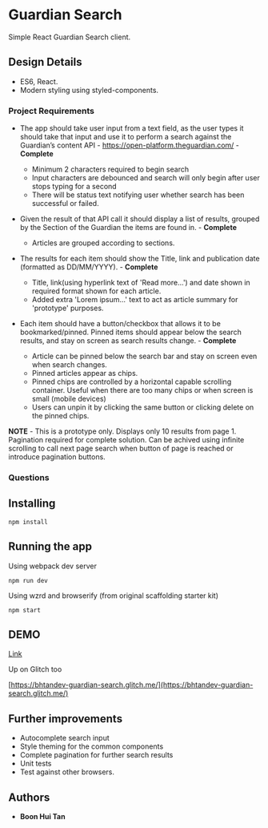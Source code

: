 # Guardian Search

Simple React Guardian Search client.

## Design Details

* ES6, React.
* Modern styling using styled-components.

### Project Requirements

* The app should take user input from a text field, as the user types it should
take that input and use it to perform a search against the Guardian’s content
API - https://open-platform.theguardian.com/ - **Complete**
  - Minimum 2 characters required to begin search
  - Input characters are debounced and search will only begin after user stops typing for a second
  - There will be status text notifying user whether search has been successful or failed.
  
* Given the result of that API call it should display a list of results, grouped by the
Section of the Guardian the items are found in. - **Complete**
  - Articles are grouped according to sections.
* The results for each item should show the Title, link and publication date
(formatted as DD/MM/YYYY). - **Complete**
  - Title, link(using hyperlink text of 'Read more...') and date shown in required format shown for each article.
  - Added extra 'Lorem ipsum...' text to act as article summary for 'prototype' purposes.

* Each item should have a button/checkbox that
allows it to be bookmarked/pinned. Pinned items should appear below the
search results, and stay on screen as search results change. - **Complete**
  - Article can be pinned below the search bar and stay on screen even when search changes.
  - Pinned articles appear as chips.
  - Pinned chips are controlled by a horizontal capable scrolling container. Useful when there are too many chips or when screen is small (mobile devices)
  - Users can unpin it by clicking the same button or clicking delete on the pinned chips.

**NOTE** - This is a prototype only. Displays only 10 results from page 1. Pagination required for complete solution.
            Can be achived using infinite scrolling to call next page search when button of page is reached or introduce pagination buttons.

### Questions

## Installing

```
npm install
```

## Running the app 

Using webpack dev server
```
npm run dev
```

Using wzrd and browserify (from original scaffolding starter kit)
```
npm start
```


## DEMO

[Link](https://bhtandev.github.io/guardian_search/)

Up on Glitch too

[https://bhtandev-guardian-search.glitch.me/](https://bhtandev-guardian-search.glitch.me/)

## Further improvements

* Autocomplete search input
* Style theming for the common components
* Complete pagination for further search results
* Unit tests
* Test against other browsers.


## Authors

* **Boon Hui Tan**
